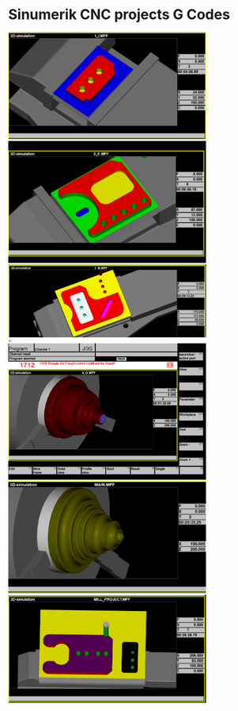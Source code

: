 # Sinumerik CNC projects G Codes
<p float="left">
  <img src="assignment1/finalsim_1_i.png" width="400" />
  <img src="assignment2/Assignment2%20final.png" width="400" /> 
  <img src="assignment3/Screenshot%20(29).png" width="400" />
  <img src="assignment4/simulation.png" width="400" />
  <img src="Turning%20Project/Simulation.png" width="400" /> 
  <img src="Milling%20Project/Sim1.png" width="400" />
</p>

